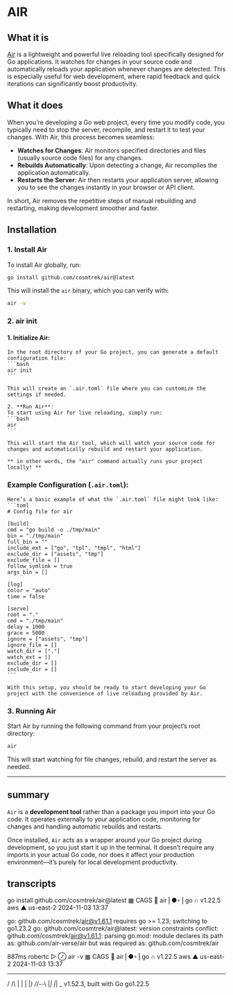 # AIR

## What it is
[Air](https://github.com/cosmtrek/air) is a lightweight and powerful live reloading tool specifically designed for Go applications. It watches for changes in your source code and automatically reloads your application whenever changes are detected. This is especially useful for web development, where rapid feedback and quick iterations can significantly boost productivity.

## What it does
When you’re developing a Go web project, every time you modify code, you typically need to stop the server, recompile, and restart it to test your changes. With Air, this process becomes seamless:
- **Watches for Changes**: Air monitors specified directories and files (usually source code files) for any changes.
- **Rebuilds Automatically**: Upon detecting a change, Air recompiles the application automatically.
- **Restarts the Server**: Air then restarts your application server, allowing you to see the changes instantly in your browser or API client.

In short, Air removes the repetitive steps of manual rebuilding and restarting, making development smoother and faster.

## Installation

### 1. Install Air
To install Air globally, run:
```bash
go install github.com/cosmtrek/air@latest
```
This will install the `air` binary, which you can verify with:
```bash
air -v
```

### 2. air init
#### 1. **Initialize Air**:
    In the root directory of your Go project, you can generate a default configuration file:
    ```bash 
    air init
    ```

    This will create an `.air.toml` file where you can customize the settings if needed.

    2. **Run Air**:
    To start using Air for live reloading, simply run:
    ```bash
    air
    ```

    This will start the Air tool, which will watch your source code for changes and automatically rebuild and restart your application.

    ** in other words, the "air" command actually runs your project locally! **

### Example Configuration (`.air.toml`):
    Here’s a basic example of what the `.air.toml` file might look like:
    ```toml
    # Config file for air

    [build]
    cmd = "go build -o ./tmp/main"
    bin = "./tmp/main"
    full_bin = ""
    include_ext = ["go", "tpl", "tmpl", "html"]
    exclude_dir = ["assets", "tmp"]
    exclude_file = []
    follow_symlink = true
    args_bin = []

    [log]
    color = "auto"
    time = false

    [serve]
    root = "."
    cmd = "./tmp/main"
    delay = 1000
    grace = 5000
    ignore = ["assets", "tmp"]
    ignore_file = []
    watch_dir = ["."]
    watch_ext = []
    exclude_dir = []
    include_dir = []
    ```

    With this setup, you should be ready to start developing your Go project with the convenience of live reloading provided by Air.

### 3. Running Air
Start Air by running the following command from your project’s root directory:
```bash
air
```

This will start watching for file changes, rebuild, and restart the server as needed.

---

## summary

`Air` is a **development tool** rather than a package you import into your Go code. It operates externally to your application code, monitoring for changes and handling automatic rebuilds and restarts. 

Once installed, `Air` acts as a wrapper around your Go project during development, so you just start it up in the terminal. It doesn’t require any imports in your actual Go code, nor does it affect your production environment—it’s purely for local development productivity.



## transcripts

go install github.com/cosmtrek/air@latest                        ▦ CAGS 🔀  air⎪●◦⎥ go ∩ v1.22.5  aws ▲   us-east-2 2024-11-03 13:37

go: github.com/cosmtrek/air@v1.61.1 requires go >= 1.23; switching to go1.23.2
go: github.com/cosmtrek/air@latest: version constraints conflict:
        github.com/cosmtrek/air@v1.61.1: parsing go.mod:
        module declares its path as: github.com/air-verse/air
                but was required as: github.com/cosmtrek/air

887ms robertc ▻ ⊘ air -v                                                     ▦ CAGS 🔀  air⎪●◦⎥ go ∩ v1.22.5  aws ▲   us-east-2 2024-11-03 13:37

  __    _   ___  
 / /\  | | | |_) 
/_/--\ |_| |_| \_ v1.52.3, built with Go go1.22.5


